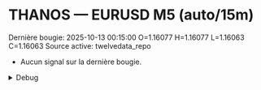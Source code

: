 # THANOS — EURUSD M5 (auto/15m)
Dernière bougie: 2025-10-13 00:15:00  O=1.16077  H=1.16077  L=1.16063  C=1.16063
Source active: twelvedata_repo

- Aucun signal sur la dernière bougie.

<details><summary>Debug</summary>

- TD_API_KEY manquant.

</details>